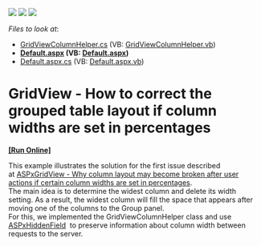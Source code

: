 <!-- default badges list -->
![](https://img.shields.io/endpoint?url=https://codecentral.devexpress.com/api/v1/VersionRange/128537529/15.1.10%2B)
[![](https://img.shields.io/badge/Open_in_DevExpress_Support_Center-FF7200?style=flat-square&logo=DevExpress&logoColor=white)](https://supportcenter.devexpress.com/ticket/details/T366963)
[![](https://img.shields.io/badge/📖_How_to_use_DevExpress_Examples-e9f6fc?style=flat-square)](https://docs.devexpress.com/GeneralInformation/403183)
<!-- default badges end -->
<!-- default file list -->
*Files to look at*:

* [GridViewColumnHelper.cs](./CS/App_Code/GridViewColumnHelper.cs) (VB: [GridViewColumnHelper.vb](./VB/App_Code/GridViewColumnHelper.vb))
* **[Default.aspx](./CS/Default.aspx) (VB: [Default.aspx](./VB/Default.aspx))**
* [Default.aspx.cs](./CS/Default.aspx.cs) (VB: [Default.aspx.vb](./VB/Default.aspx.vb))
<!-- default file list end -->
# GridView - How to correct the grouped table layout if column widths are set in percentages
<!-- run online -->
**[[Run Online]](https://codecentral.devexpress.com/t366963/)**
<!-- run online end -->


<p>This example illustrates the solution for the first issue described at <a href="https://www.devexpress.com/Support/Center/p/T362981">ASPxGridView - Why column layout may become broken after user actions if certain column widths are set in percentages</a>. <br>The main idea is to determine the widest column and delete its width setting. As a result, the widest column will fill the space that appears after moving one of the columns to the Group panel. <br>For this, we implemented the GridViewColumnHelper class and use <a href="https://documentation.devexpress.com/#AspNet/clsDevExpressWebASPxHiddenFieldtopic">ASPxHiddenField</a>  to preserve information about column width between requests to the server. </p>

<br/>


